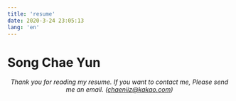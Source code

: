 ```yaml
---
title: 'resume'
date: 2020-3-24 23:05:13
lang: 'en'
---
```


# Song Chae Yun





<div align="center">

_Thank you for reading my resume. If you want to contact me, Please send me an email. (chaeniiz@kakao.com)_

</div>
